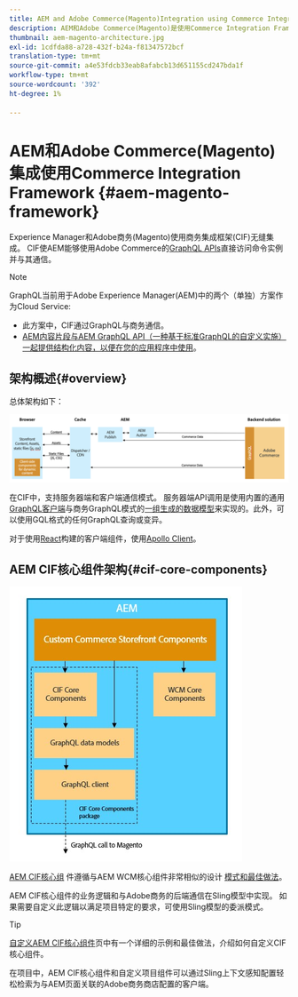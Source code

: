 ```yaml
---
title: AEM and Adobe Commerce(Magento)Integration using Commerce Integration Framework
description: AEM和Adobe Commerce(Magento)是使用Commerce Integration Framework(CIF)无缝集成的。 CIF使AEM能够访问Magento实例并通过GraphQL与Magento通信。 它还允许AEM作者使用产品和类别选择器以及产品控制台浏览从Magento按需获取的产品和类别数据。 此外，CIF提供开箱即用的店面，可加速商业项目。
thumbnail: aem-magento-architecture.jpg
exl-id: 1cdfda88-a728-432f-b24a-f81347572bcf
translation-type: tm+mt
source-git-commit: a4e53fdcb33eab8afabcb13d651155cd247bda1f
workflow-type: tm+mt
source-wordcount: '392'
ht-degree: 1%

---
```


# AEM和Adobe Commerce(Magento)集成使用Commerce Integration Framework {#aem-magento-framework}

Experience Manager和Adobe商务(Magento)使用商务集成框架(CIF)无缝集成。 CIF使AEM能够使用Adobe Commerce的[GraphQL APIs](https://devdocs.magento.com/guides/v2.4/graphql/)直接访问命令实例并与其通信。

>[!NOTE]
>
>GraphQL当前用于Adobe Experience Manager(AEM)中的两个（单独）方案作为Cloud Service:
>
>* 此方案中，CIF通过GraphQL与商务通信。
>* [AEM内容片段与AEM GraphQL API（一种基于标准GraphQL的自定义实施）一起提供结构化内容，以便在您的应用程序中使用](/help/assets/content-fragments/graphql-api-content-fragments.md)。


## 架构概述{#overview}

总体架构如下：

![CIF架构概述](../assets/AEM_Magento_Architecture.png)

在CIF中，支持服务器端和客户端通信模式。
服务器端API调用是使用内置的通用[GraphQL客户端](https://github.com/adobe/commerce-cif-graphql-client)与商务GraphQL模式的[一组生成的数据模型](https://github.com/adobe/commerce-cif-magento-graphql)来实现的。此外，可以使用GQL格式的任何GraphQL查询或变异。

对于使用[React](https://reactjs.org/)构建的客户端组件，使用[Apollo Client](https://www.apollographql.com/docs/react/)。

## AEM CIF核心组件架构{#cif-core-components}

![AEM CIF核心组件架构](../assets/cif-component-architecture.jpg)

[AEM CIF核心组](https://github.com/adobe/aem-core-cif-components) 件遵循与AEM WCM核心组件非常相似的设计 [模式和最佳做法](https://github.com/adobe/aem-core-wcm-components)。

AEM CIF核心组件的业务逻辑和与Adobe商务的后端通信在Sling模型中实现。 如果需要自定义此逻辑以满足项目特定的要求，可使用Sling模型的委派模式。

>[!TIP]
>
>[自定义AEM CIF核心组件](../customizing/customize-cif-components.md)页中有一个详细的示例和最佳做法，介绍如何自定义CIF核心组件。

在项目中，AEM CIF核心组件和自定义项目组件可以通过Sling上下文感知配置轻松检索为与AEM页面关联的Adobe商务商店配置的客户端。
